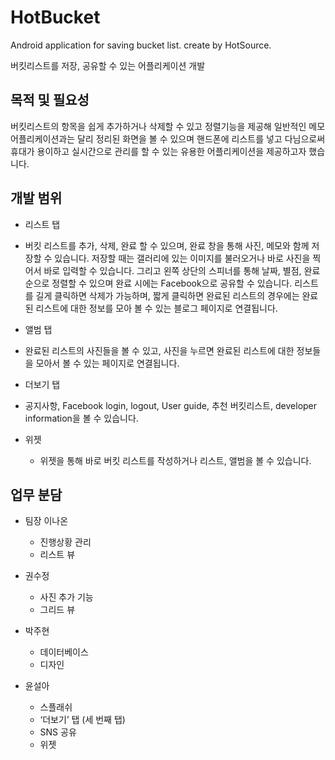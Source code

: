 # HotBucket
Android application for saving bucket list. create by HotSource.

버킷리스트를 저장, 공유할 수 있는 어플리케이션 개발


## 목적 및 필요성

버킷리스트의 항목을 쉽게 추가하거나 삭제할 수 있고 정렬기능을 제공해 일반적인 메모 어플리케이션과는 달리 정리된 화면을 볼 수 있으며 핸드폰에 리스트를 넣고 다님으로써 휴대가 용이하고 실시간으로 관리를 할 수 있는 유용한 어플리케이션을 제공하고자 했습니다.

## 개발 범위

- 리스트 탭
 - 버킷 리스트를 추가, 삭제, 완료 할 수 있으며, 완료 창을 통해 사진, 메모와 함께 저장할 수 있습니다. 저장할 때는 갤러리에 있는 이미지를 불러오거나 바로 사진을 찍어서 바로 입력할 수 있습니다. 그리고 왼쪽 상단의 스피너를 통해 날짜, 별점, 완료 순으로 정렬할 수 있으며 완료 시에는 Facebook으로 공유할 수 있습니다. 리스트를 길게 클릭하면 삭제가 가능하며, 짧게 클릭하면 완료된 리스트의 경우에는 완료된 리스트에 대한 정보를 모아 볼 수 있는 블로그 페이지로 연결됩니다.

- 앨범 탭
 - 완료된 리스트의 사진들을 볼 수 있고, 사진을 누르면 완료된 리스트에 대한 정보들을 
    모아서 볼 수 있는 페이지로 연결됩니다.

- 더보기 탭
 - 공지사항, Facebook login, logout, User guide, 추천 버킷리스트, 
   developer information을 볼 수 있습니다.

- 위젯
  - 위젯을 통해 바로 버킷 리스트를 작성하거나 리스트, 앨범을 볼 수 있습니다.
   
   
 ## 업무 분담
 
- 팀장 이나온
  - 진행상황 관리
  - 리스트 뷰

- 권수정
  - 사진 추가 기능
  - 그리드 뷰

- 박주현
  - 데이터베이스
  - 디자인

- 윤설아
  - 스플래쉬
  - ‘더보기’ 탭 (세 번째 탭)
  - SNS 공유
  - 위젯
